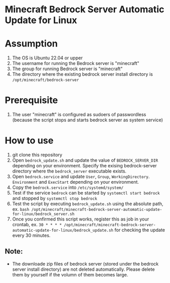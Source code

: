 # Minecraft Bedrock Server Automatic Update for Linux

# Assumption
1. The OS is Ubuntu 22.04 or upper
1. The username for running the Bedrock server is "minecraft"
1. The group for running Bedrock server is "minecraft"
1. The directory where the existing bedrock server install directory is `/opt/minecraft/bedrock-server`

# Prerequisite
1. The user "minecraft" is configured as sudoers of passwordless (because the script stops and starts bedrock server as system service)

# How to use
1. git clone this repository
1. Open `bedrock_update.sh` and update the value of `BEDROCK_SERVER_DIR` depending on your environment. Specify the exising bedrock-server directory where the `bedrock_server` executable exists.
1. Open `bedrock.service` and update `User`, `Group`, `WorkingDirectory`. `Environment` and `ExecStart` depending on your environment.
1. Copy the `bedrock.service` into `/etc/systemd/system/`
1. Test if the service `bedrock` can be started by `systemctl start bedrock` and stopped by `systemctl stop bedrock` 
1. Test the script by executing `bedrock_update.sh` using the absolute path, ex. `bash /opt/minecraft/minecraft-bedrock-server-automatic-update-for-linux/bedrock_server.sh`
1. Once you confirmed this script works, register this as job in your crontab, ex. `30 * * * * /opt/minecraft/minecraft-bedrock-server-automatic-update-for-linux/bedrock_update.sh` for checking the update every 30 minutes.

## Note: 
- The downloade zip files of bedrock server (stored under the bedrock server install directory) are not deleted automatically. Please delete them by yourself if the volumn of them becomes large.
